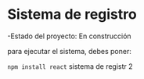 <h1>Sistema de registro</h1>

-Estado del proyecto: En construcción

para ejecutar el sistema, debes poner:

```npm install react```
sistema de registr 2

